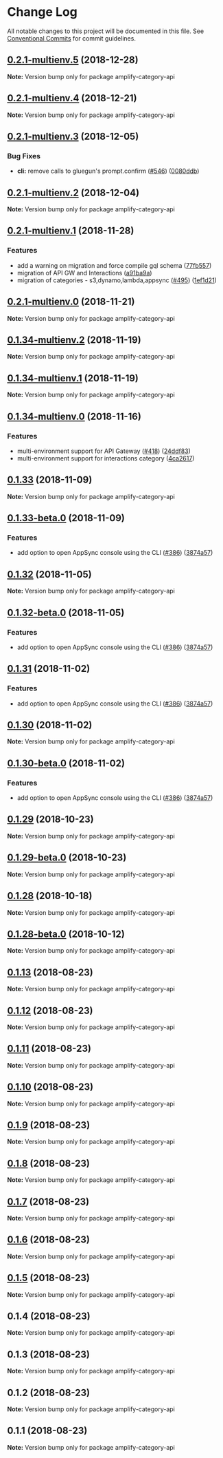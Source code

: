 # Change Log

All notable changes to this project will be documented in this file.
See [Conventional Commits](https://conventionalcommits.org) for commit guidelines.

<a name="0.2.1-multienv.5"></a>
## [0.2.1-multienv.5](https://github.com/aws-amplify/amplify-cli/compare/amplify-category-api@0.2.1-multienv.4...amplify-category-api@0.2.1-multienv.5) (2018-12-28)




**Note:** Version bump only for package amplify-category-api

<a name="0.2.1-multienv.4"></a>
## [0.2.1-multienv.4](https://github.com/aws-amplify/amplify-cli/compare/amplify-category-api@0.2.1-multienv.3...amplify-category-api@0.2.1-multienv.4) (2018-12-21)




**Note:** Version bump only for package amplify-category-api

<a name="0.2.1-multienv.3"></a>
## [0.2.1-multienv.3](https://github.com/aws-amplify/amplify-cli/compare/amplify-category-api@0.2.1-multienv.2...amplify-category-api@0.2.1-multienv.3) (2018-12-05)


### Bug Fixes

* **cli:** remove calls to gluegun's prompt.confirm ([#546](https://github.com/aws-amplify/amplify-cli/issues/546)) ([0080ddb](https://github.com/aws-amplify/amplify-cli/commit/0080ddb))




<a name="0.2.1-multienv.2"></a>
## [0.2.1-multienv.2](https://github.com/aws-amplify/amplify-cli/compare/amplify-category-api@0.2.1-multienv.1...amplify-category-api@0.2.1-multienv.2) (2018-12-04)




**Note:** Version bump only for package amplify-category-api

<a name="0.2.1-multienv.1"></a>
## [0.2.1-multienv.1](https://github.com/aws-amplify/amplify-cli/compare/amplify-category-api@0.2.1-multienv.0...amplify-category-api@0.2.1-multienv.1) (2018-11-28)


### Features

* add a warning on migration and force compile gql schema ([77fb557](https://github.com/aws-amplify/amplify-cli/commit/77fb557))
* migration of API GW and Interactions ([a91ba9a](https://github.com/aws-amplify/amplify-cli/commit/a91ba9a))
* migration of categories - s3,dynamo,lambda,appsync ([#495](https://github.com/aws-amplify/amplify-cli/issues/495)) ([1ef1d21](https://github.com/aws-amplify/amplify-cli/commit/1ef1d21))




<a name="0.2.1-multienv.0"></a>
## [0.2.1-multienv.0](https://github.com/aws-amplify/amplify-cli/compare/amplify-category-api@0.1.34-multienv.2...amplify-category-api@0.2.1-multienv.0) (2018-11-21)




**Note:** Version bump only for package amplify-category-api

<a name="0.1.34-multienv.2"></a>
## [0.1.34-multienv.2](https://github.com/aws-amplify/amplify-cli/compare/amplify-category-api@0.1.34-multienv.1...amplify-category-api@0.1.34-multienv.2) (2018-11-19)




**Note:** Version bump only for package amplify-category-api

<a name="0.1.34-multienv.1"></a>
## [0.1.34-multienv.1](https://github.com/aws-amplify/amplify-cli/compare/amplify-category-api@0.1.34-multienv.0...amplify-category-api@0.1.34-multienv.1) (2018-11-19)




**Note:** Version bump only for package amplify-category-api

<a name="0.1.34-multienv.0"></a>
## [0.1.34-multienv.0](https://github.com/aws-amplify/amplify-cli/compare/amplify-category-api@0.1.33...amplify-category-api@0.1.34-multienv.0) (2018-11-16)


### Features

* multi-environment support for API Gateway ([#418](https://github.com/aws-amplify/amplify-cli/issues/418)) ([24ddf83](https://github.com/aws-amplify/amplify-cli/commit/24ddf83))
* multi-environment support for interactions category ([4ca2617](https://github.com/aws-amplify/amplify-cli/commit/4ca2617))




<a name="0.1.33"></a>
## [0.1.33](https://github.com/aws-amplify/amplify-cli/compare/amplify-category-api@0.1.33-beta.0...amplify-category-api@0.1.33) (2018-11-09)




**Note:** Version bump only for package amplify-category-api

<a name="0.1.33-beta.0"></a>
## [0.1.33-beta.0](https://github.com/aws-amplify/amplify-cli/compare/amplify-category-api@0.1.13...amplify-category-api@0.1.33-beta.0) (2018-11-09)


### Features

* add option to open AppSync console using the CLI ([#386](https://github.com/aws-amplify/amplify-cli/issues/386)) ([3874a57](https://github.com/aws-amplify/amplify-cli/commit/3874a57))




<a name="0.1.32"></a>
## [0.1.32](https://github.com/aws-amplify/amplify-cli/compare/amplify-category-api@0.1.32-beta.0...amplify-category-api@0.1.32) (2018-11-05)




**Note:** Version bump only for package amplify-category-api

<a name="0.1.32-beta.0"></a>
## [0.1.32-beta.0](https://github.com/aws-amplify/amplify-cli/compare/amplify-category-api@0.1.13...amplify-category-api@0.1.32-beta.0) (2018-11-05)


### Features

* add option to open AppSync console using the CLI ([#386](https://github.com/aws-amplify/amplify-cli/issues/386)) ([3874a57](https://github.com/aws-amplify/amplify-cli/commit/3874a57))




<a name="0.1.31"></a>
## [0.1.31](https://github.com/aws-amplify/amplify-cli/compare/amplify-category-api@0.1.13...amplify-category-api@0.1.31) (2018-11-02)


### Features

* add option to open AppSync console using the CLI ([#386](https://github.com/aws-amplify/amplify-cli/issues/386)) ([3874a57](https://github.com/aws-amplify/amplify-cli/commit/3874a57))




<a name="0.1.30"></a>
## [0.1.30](https://github.com/aws-amplify/amplify-cli/compare/amplify-category-api@0.1.30-beta.0...amplify-category-api@0.1.30) (2018-11-02)




**Note:** Version bump only for package amplify-category-api

<a name="0.1.30-beta.0"></a>
## [0.1.30-beta.0](https://github.com/aws-amplify/amplify-cli/compare/amplify-category-api@0.1.13...amplify-category-api@0.1.30-beta.0) (2018-11-02)


### Features

* add option to open AppSync console using the CLI ([#386](https://github.com/aws-amplify/amplify-cli/issues/386)) ([3874a57](https://github.com/aws-amplify/amplify-cli/commit/3874a57))




<a name="0.1.29"></a>
## [0.1.29](https://github.com/aws-amplify/amplify-cli/compare/amplify-category-api@0.1.29-beta.0...amplify-category-api@0.1.29) (2018-10-23)




**Note:** Version bump only for package amplify-category-api

<a name="0.1.29-beta.0"></a>
## [0.1.29-beta.0](https://github.com/aws-amplify/amplify-cli/compare/amplify-category-api@0.1.13...amplify-category-api@0.1.29-beta.0) (2018-10-23)




**Note:** Version bump only for package amplify-category-api

<a name="0.1.28"></a>
## [0.1.28](https://github.com/aws-amplify/amplify-cli/compare/amplify-category-api@0.1.28-beta.0...amplify-category-api@0.1.28) (2018-10-18)




**Note:** Version bump only for package amplify-category-api

<a name="0.1.28-beta.0"></a>
## [0.1.28-beta.0](https://github.com/aws-amplify/amplify-cli/compare/amplify-category-api@0.1.13...amplify-category-api@0.1.28-beta.0) (2018-10-12)




**Note:** Version bump only for package amplify-category-api

<a name="0.1.13"></a>
## [0.1.13](https://github.com/aws-amplify/amplify-cli/compare/amplify-category-api@0.1.12...amplify-category-api@0.1.13) (2018-08-23)




**Note:** Version bump only for package amplify-category-api

<a name="0.1.12"></a>
## [0.1.12](https://github.com/aws-amplify/amplify-cli/compare/amplify-category-api@0.1.11...amplify-category-api@0.1.12) (2018-08-23)




**Note:** Version bump only for package amplify-category-api

<a name="0.1.11"></a>
## [0.1.11](https://github.com/aws-amplify/amplify-cli/compare/amplify-category-api@0.1.9...amplify-category-api@0.1.11) (2018-08-23)




**Note:** Version bump only for package amplify-category-api

<a name="0.1.10"></a>
## [0.1.10](https://github.com/aws-amplify/amplify-cli/compare/amplify-category-api@0.1.9...amplify-category-api@0.1.10) (2018-08-23)




**Note:** Version bump only for package amplify-category-api

<a name="0.1.9"></a>
## [0.1.9](https://github.com/aws-amplify/amplify-cli/compare/amplify-category-api@0.1.8...amplify-category-api@0.1.9) (2018-08-23)




**Note:** Version bump only for package amplify-category-api

<a name="0.1.8"></a>
## [0.1.8](https://github.com/aws-amplify/amplify-cli/compare/amplify-category-api@0.1.7...amplify-category-api@0.1.8) (2018-08-23)




**Note:** Version bump only for package amplify-category-api

<a name="0.1.7"></a>
## [0.1.7](https://github.com/aws-amplify/amplify-cli/compare/amplify-category-api@0.1.6...amplify-category-api@0.1.7) (2018-08-23)




**Note:** Version bump only for package amplify-category-api

<a name="0.1.6"></a>
## [0.1.6](https://github.com/aws-amplify/amplify-cli/compare/amplify-category-api@0.1.5...amplify-category-api@0.1.6) (2018-08-23)




**Note:** Version bump only for package amplify-category-api

<a name="0.1.5"></a>
## [0.1.5](https://github.com/aws-amplify/amplify-cli/compare/amplify-category-api@0.1.4...amplify-category-api@0.1.5) (2018-08-23)




**Note:** Version bump only for package amplify-category-api

<a name="0.1.4"></a>
## 0.1.4 (2018-08-23)




**Note:** Version bump only for package amplify-category-api

<a name="0.1.3"></a>
## 0.1.3 (2018-08-23)




**Note:** Version bump only for package amplify-category-api

<a name="0.1.2"></a>
## 0.1.2 (2018-08-23)




**Note:** Version bump only for package amplify-category-api

<a name="0.1.1"></a>
## 0.1.1 (2018-08-23)




**Note:** Version bump only for package amplify-category-api
